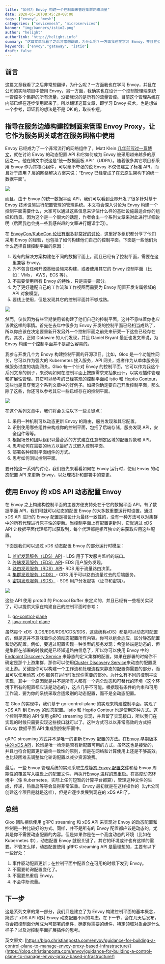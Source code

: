 ```yaml
---
title: "如何为 Envoy 构建一个控制面来管理集群网络流量"
date: 2020-05-10T08:45:20+08:00
tags: ["envoy", "mesh"]
categories: ["sevicemesh", "microservices"]
banner: "img/banners/istio2.png"
author: "helight"
authorlink: "http://helight.info"
summary: "这篇文章我看了之后非常想翻译，为什么呢？一方面我也在学习 Envoy，并且在公司的实际项目中使用 Envoy，另一方面，我确实也在设计一个控制管理端来统一管控多个集群的所有流量，没错我说的是所有的流量管控。"
keywords: ["envoy","gateway", "istio"]
draft: false
---
```


## 前言
这篇文章我看了之后非常想翻译，为什么呢？一方面我也在学习 Envoy，并且在公司的实际项目中使用 Envoy，另一方面，我确实也在设计一个控制管理端来统一管控多个集群的所有流量，没错我说的是所有的流量管控。目前这个管理系统在内部已经在逐步使用起来了。所以翻译这篇文章，即学习 Envoy 技术，也是想做一个参考，印证我的想法是不是 OK 的，取长补短。

## 指导在服务边缘构建控制面来管理 Envoy Proxy，让它作为服务网关或者在服务网格中使用
Envoy 已经成为了一个非常流行的网络组件了。Matt Klein [几年前写过一篇博文](https://blog.envoyproxy.io/the-universal-data-plane-api-d15cec7a)，就在讨论 Envoy 的动态配置 API 和它如何成为 Envoy 被采用越来越多的原因之一。他在博文中说这是“统一数据面板 API”（UDPA）。随着很多其它项目都采用 Envoy 作为其核心组件，可以毫不夸张的说 Envoy 不仅仅建立了标准 API，而且对于应用 7 层的网络解决方案来说：“Envoy 已经变成了在云原生架构下的统一数据平面”。

![](imgs/envoy.png)

而且，由于 Envoy 的统一数据平面 API，我们可以看到业界开发了很多针对基于 Envoy 技术设施进行配置管理的管理系统。本文将会深入讨论为 Envoy 构建一个控制平面需要什么，大家可以通过这些信息来评估什么样的基础设施最适合你的组织和场景。因为这个是一个很大的话题，作者会出一个系列文章来对此进行详细说明（后面我也会挑一些我感兴趣的文章进行翻译学习）。

在 [EnvoyCon/KubeCon 论坛有很多非常好的讨论](https://blog.envoyproxy.io/envoycon-recap-579d53576511)，这里好多组织都分享了他们采用 Envoy 的经验，也包括了如何构建他们自己的控制平面。下面是一些他们为什么选择自建控制平面的原因：

1. 现有的解决方案构建在不同的数据平面上，而且已经有了控制平面，需要在这里兼容 Envoy。
2. 为不包含任何开源基础设施来构建，或者使用其它的 Envoy 控制平面（比如：VMs， AWS，ECS 等）。
3. 不需要使用所有 Envoy 的特性，只是需要一部分。
4. 为了更好适配自己的工作流和工作视图而需要为 Envoy 配置开发专属领域的 API 对象模型。
5. 要线上使用，但是发现其它的控制平面并不够成熟。

![](imgs/control-plane-data-plane.png)

然而，仅仅因为有些早期使用者构建了他们自己的控制平面，这并不意味着你也应该做这样的事情。首先在去年中很多为 Envoy 开发的控制平面已经相当成熟了，所以你应该在决定要重新开发另外一个控制平面之前先来研究一下这些已经存在的。其次，正如 Datawire 的人们发现，并且 Daniel Bryant 最近也发文章说，为 Envoy 构建一个控制平面并不是那么容易的。

我参与开发几个为 Enovy 构建控制平面的开源项目。比如，Gloo 是一个功能性网关，它可以作为强大的 Kubernetes 接入服务，API 网关，或者作为从单体服务到微服务过度的功能网关。Gloo 有一个针对 Envoy 的控制平面，它可以作为我这个系列文章的例子，来说明如何在控制平面上按照需求来抽象设计，以实现插件管理和扩展性管理。其它可以参考的已经实现的控制平面如 istio 和 [Heptio Contour](https://github.com/heptio/contour)，这些也是贯穿我这个系列文章中的好例子。如果你确定要自己开发控制平面，那么除了这些，你还可以参考其它一些已经存在的控制平面。

![](imgs/envoyprojects.png)

在这个系列文章中，我们将会关注以下一些关键点：

1. 采用一种机制可以动态更新 Envoy 的路由，服务发现和其它配置。
2. 识别使用哪些组件来构成你的控制平面，包括了后端存储，服务发现 API，安全组件等等。
3. 根据场景和团队组织以最合适的方式建立任意制定区域的配置对象和 API。
4. 思考如何在需要的地方以最好方式嵌入控制平面。
5. 部署各种控制平面组件的方式。
6. 思考如何测试控制平面。

要开始这一系列的讨论，我们首先来看看如何在 Envoy 运行时，使用 Envoy 的动态配置 API 来更新 Envoy，以处理拓扑和部署中的变更。

## 使用 Envoy 的 xDS API 动态配置 Envoy
在 Envoy 之上构建构控制平面的主要方便支持处在于它的数据平面 API。有了数据平面 API，我们可就可以动态的配置 Envoy 的大多数重要运行时设置。通过 xDS API 进行的 Envoy 配置是被设计为最终一致性的，没有一种方法可以对集群中的所有代理进行原子性的更新。当控制平面上有配置更新时，它就通过 xDS API 让数据平面代理都可以获取到，每个代理都是相互独立的来获取应用这些配置。

下面是我们可以通过 xDS 动态配置 Envoy 的部分运行时模型：
1. [监听发现服务（LDS）API](https://www.envoyproxy.io/docs/envoy/v1.9.0/configuration/listeners/lds#config-listeners-lds) - LDS 用于下发服务监听的端口。
2. [终端发现服务（EDS）API](https://www.envoyproxy.io/docs/envoy/v1.9.0/api-v2/api/v2/eds.proto#envoy-api-file-envoy-api-v2-eds-proto)- EDS 用户服务发现。
3. [路由发现服务（RDS）API](https://www.envoyproxy.io/docs/envoy/v1.9.0/configuration/http_conn_man/rds#config-http-conn-man-rds)- RDS 用于流量路由决策。
4. [集群发现服务（CDS）](https://www.envoyproxy.io/docs/envoy/v1.9.0/configuration/cluster_manager/cds#config-cluster-manager-cds)- CDS 用于可以路由流量过去的后端服务。
5. [密钥发现服务（SDS）](https://www.envoyproxy.io/docs/envoy/v1.9.0/configuration/secret) - SDS 用户分发密钥（证书和密钥）。

![](imgs/xds-control-plane.png)

这些 API 使用 proto3 的 Protocol Buffer 来定义的，并且已经有一些相关实现了，可以提供大家在构建自己的控制平面时参考：

1. [go-control-plane](https://github.com/envoyproxy/go-control-plane)
2. [java-control-plane](https://github.com/envoyproxy/java-control-plane)

虽然每个 xDS（LDS/EDS/RDS/CDS/SDS，这些统称xDS）都是可以动态可配置的，但是这并不意味着你必须动态配置所有内容。你可以组合适应，区分静态配置和动态配置。例如，要通过配置实现一种类型的服务发现：希望终端是动态的，但是集群在部署的时候就是已经知道路由信息了，所以你可以使用 Envoy 中的 [Endpoint Discovery Service](https://www.envoyproxy.io/docs/envoy/v1.9.0/api-v2/api/v2/eds.proto#envoy-api-file-envoy-api-v2-eds-proto) 来静态的定义集群的配置。如果在部署的时候你不确定是那个上游集群，那你可以使用[Cluster Discovery Service](https://www.envoyproxy.io/docs/envoy/v1.9.0/configuration/cluster_manager/cds#config-cluster-manager-cds)来动态的配置发现上游。关键是你可以构建一个工作流和处理流程来静态的配置你需要的部分，而且可以使用动态 xDS 服务在运行时发现你需要的部分。为什么有不同的控制平面实现，其中一个原因就是并不是所有人都有一个完全动态和可替代的环境（这个环境下所有的配置都应该是动态的），这点几乎不可能。根据现有条件的约束和可用工作流，要为你的系统采取合适级别的动态配置，而不是全动态配置。

在 Gloo 的实现中，我们基于 go-control-plane 的实现来构建控制平面，实现了 xDS API 到 Envoy 的动态配置。Istio 和 Heptio Contour 也是使用这种方式。这个控制平面的 API 使用 gRPC streaming 实现，并且留了实现接口，所以我们在实现的时候只需要实现这些接口就可以了。这种方式可以以非常高效的方式把 Envoy 数据平面 API 集成到控制平面中。

gRPC streaming 方式并不是唯一的更新 Envoy 配置的方法。在[Envoy 早期版本中的 xDS API](https://www.envoyproxy.io/docs/envoy/v1.5.0/api-v1/api)，轮询是唯一检测是否有新配置可用的方式。虽然这也是接受的，并且也符合配置更新最终一致性的原则，但是在网络和计算使用上还是不够高效。也比较困难去调整优化轮询配置以减少资源浪费。

最后，一些 Envoy 管理系统的实现采取生成[静态 Envoy 配置文件](https://www.envoyproxy.io/docs/envoy/latest/configuration/overview/v2_overview#static)和给 Envoy 周期性的覆盖写入磁盘上的配置文件，再执行[Envoy 进程的热重启](https://blog.envoyproxy.io/envoy-hot-restart-1d16b14555b5)。在高度动态环境中（像 Kubernetes，实际上任何短暂的计算平台都算），管理这种文件的生成，传递，热重启等等会显得非常笨重。Envoy 最初就是在这样操作的（Lyft公司创建这个项目是就是这样），但是它逐步发展到现在的 xDS API了。

## 总结
Gloo 团队相信使用 gRPC streaming 和 xDS API 来实现对 Envoy 的动态配置和控制是一种比较好的方式。同样，并不是所有的 Envoy 配置都应该是动态的，尤其是你不需要动态配置的内容。但是如果你是在一个高度动态的环境（比如在 Kubernetes 中），动态配置 Envoy 就很关键了。其它的环境或许也有这样的需要。不管怎么样，动态配置使用 gRPC streaming API 是最理想的，主要有以下一些好处：

1. 事件驱动配置更新；在控制平面中配置会在可用的时候下发到 Envoy。
2. 不需要轮询配置变化了。
3. 不需要热重启 Envoy。
4. 不会中断流量。

## 下一步
这是系列文章的第一部分，我们只是建立了为 Envoy 构建控制平面的基本概念，简述了 xDS API 和对 Envoy 动态配置不同的考虑。在下一节，会在几天后发布，将会把控制面分解成为可部署的组件，确定你需要的组件，特定领域对象会是什么样子？以及对控制平面扩展插件的思考。



​英文原文: [https://blog.christianposta.com/envoy/guidance-for-building-a-control-plane-to-manage-envoy-proxy-based-infrastructure/](https://blog.christianposta.com/envoy/guidance-for-building-a-control-plane-to-manage-envoy-proxy-based-infrastructure/)